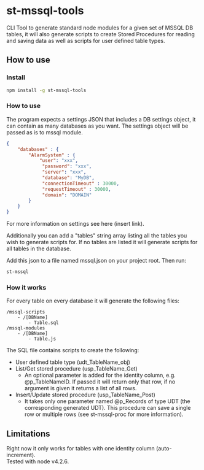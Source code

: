 # st-mssql-tools
CLI Tool to generate standard node modules for a given set of MSSQL DB tables, it will also generate scripts to create Stored Procedures for reading and saving data as well as scripts for user defined table types.

## How to use

### Install

```bash
npm install -g st-mssql-tools
```

### How to use

The program expects a settings JSON that includes a DB settings object, it can contain as many databases as you want.
The settings object will be passed as is to mssql module.

```json
{
    "databases" : {
        "AlarmSystem" : {
            "user": "xxx",
             "password": "xxx",
             "server": "xxx",
             "database": "MyDB",
             "connectionTimeout" : 30000,
             "requestTimeout" : 30000,
             "domain": "DOMAIN"
        }
    }
}
```

For more information on settings see here (insert link).

Additionally you can add a "tables" string array listing all the tables you wish to generate scripts for. If no tables are listed it will generate scripts for all tables in the database.

Add this json to a file named mssql.json on your project root.
Then run:

```bash
st-mssql
```

### How it works

For every table on every database it will generate the following files:

```
/mssql-scripts
    - /[DBName]
        - Table.sql
/mssql-modules
    - /[DBName]
        - Table.js
```

The SQL file contains scripts to create the following:
- User defined table type (udt_TableName_obj)
- List/Get stored procedure (usp_TableName_Get)
  - An optional parameter is added for the identity column, e.g. @p_TableNameID. If passed it will return only that row, if no argument is given it returns a list of all rows.
- Insert/Update stored procedure (usp_TableName_Post)
  - It takes only one parameter named @p_Records of type UDT (the corresponding generated UDT). This procedure can save a single row or multiple rows (see st-mssql-proc for more information).

## Limitations

Right now it only works for tables with one identity column (auto-increment).  
Tested with node v4.2.6.
